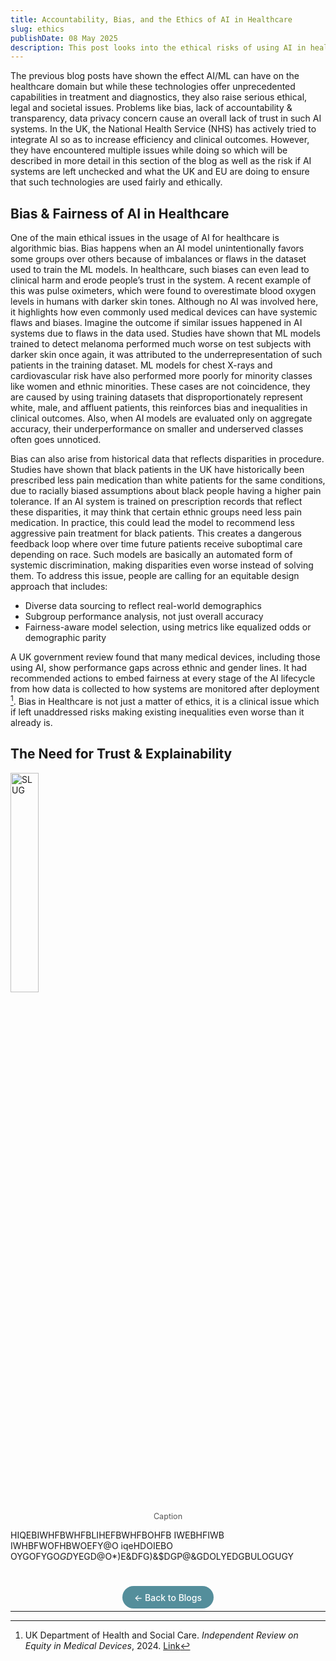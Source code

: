 ```yaml
---
title: Accountability, Bias, and the Ethics of AI in Healthcare
slug: ethics
publishDate: 08 May 2025
description: This post looks into the ethical risks of using AI in healthcare, from biased data and opaque decisions to accountability concerns.
---
```



The previous blog posts have shown the effect AI/ML can have on the healthcare domain but while these technologies offer unprecedented capabilities in treatment and diagnostics, they also raise serious ethical, legal and societal issues. Problems like bias, lack of accountability \& transparency, data privacy concern cause an overall lack of trust in such AI systems. In the UK, the National Health Service (NHS) has actively tried to integrate AI so as to increase efficiency and clinical outcomes. However, they have encountered multiple issues while doing so which will be described in more detail in this section of the blog as well as the risk if AI systems are left unchecked and what the UK and EU are doing to ensure that such technologies are used fairly and ethically.

## Bias & Fairness of AI in Healthcare

One of the main ethical issues in the usage of AI for healthcare is algorithmic bias. Bias happens when an AI model unintentionally favors some groups over others because of imbalances or flaws in the dataset used to train the ML models. In healthcare, such biases can even lead to clinical harm and erode people’s trust in the system. A recent example of this was pulse oximeters, which were found to overestimate blood oxygen levels in humans with darker skin tones. Although no AI was involved here, it highlights how even commonly used medical devices can have systemic flaws and biases. Imagine the outcome if similar issues happened in AI systems due to flaws in the data used. Studies have shown that ML models trained to detect melanoma performed much worse on test subjects with darker skin once again, it was attributed to the underrepresentation of such patients in the training dataset. ML models for chest X-rays and cardiovascular risk have also performed more poorly for minority classes like women and ethnic minorities. These cases are not coincidence, they are caused by using training datasets that disproportionately represent white, male, and affluent patients, this reinforces bias and inequalities in clinical outcomes. Also, when AI models are evaluated only on aggregate accuracy, their underperformance on smaller and underserved classes often goes unnoticed.

Bias can also arise from historical data that reflects disparities in procedure. Studies have shown that black patients in the UK have historically been prescribed less pain medication than white patients for the same conditions, due to racially biased assumptions about black people having a higher pain tolerance. If an AI system is trained on prescription records that reflect these disparities, it may think that certain ethnic groups need less pain medication. In practice, this could lead the model to recommend less aggressive pain treatment for black patients. This creates a dangerous feedback loop where over time future patients receive suboptimal care depending on race. Such models are basically an automated form of systemic discrimination, making disparities even worse instead of solving them. To address this issue, people are calling for an equitable design approach that includes:
- Diverse data sourcing to reflect real-world demographics
- Subgroup performance analysis, not just overall accuracy
- Fairness-aware model selection, using metrics like equalized odds or demographic parity


A UK government review found that many medical devices, including those using AI, show performance gaps across ethnic and gender lines. It had recommended actions to embed fairness at every stage of the AI lifecycle from how data is collected to how systems are monitored after deployment [^equibias]. Bias in Healthcare is not just a matter of ethics, it is a clinical issue which if left unaddressed risks making existing inequalities even worse than it already is.

## The Need for Trust & Explainability


<img src="/assets/blog/Fig-2.png" alt="SLUG" style="width: 30%;">
<div class="img-caption">
  <p style="font-size: 0.9em; color: #555; text-align: center;">Caption</p>
</div>

HIQEBIWHFBWHFBLIHEFBWHFBOHFB IWEBHFIWB IWHBFWOFHBWOEFY@O iqeHDOIEBO OYGOFYGO*GD*YEGD@O*)E&DFG)&$DGP@&GDOLYEDGBULOGUGY

<footer style="margin-top: 3rem; text-align: center;">
  <a href="/blog" style="padding: 0.6rem 1.2rem; background-color: #548e9b; color: #ffffff; font-size: 1.2 rem; border-radius: 25px; text-decoration: none; font-weight: 500;">
    ← Back to Blogs
  </a>
</footer>


---

[^equibias]: UK Department of Health and Social Care. *Independent Review on Equity in Medical Devices*, 2024. [Link](https://www.gov.uk/government/publications/independent-review-on-equity-in-medical-devices)
